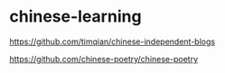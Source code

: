 # chinese-learning

https://github.com/timqian/chinese-independent-blogs

https://github.com/chinese-poetry/chinese-poetry

